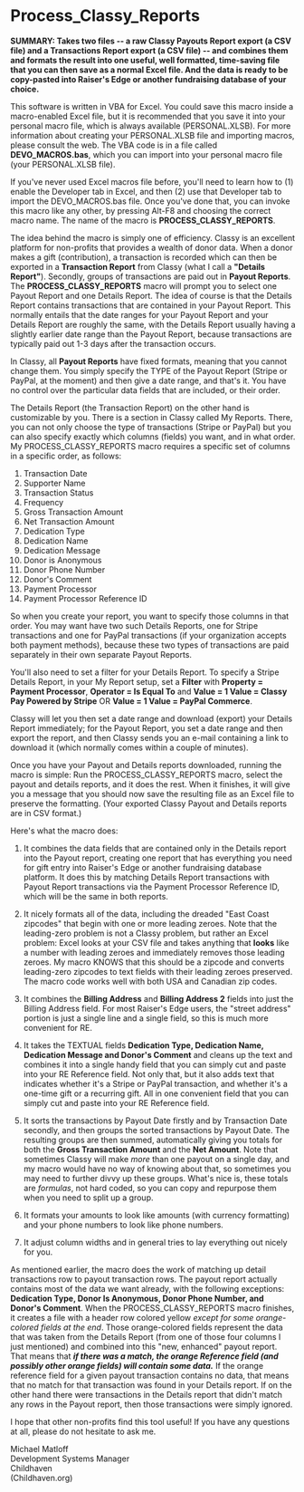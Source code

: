 # Process_Classy_Reports
**SUMMARY: Takes two files -- a raw Classy Payouts Report export (a CSV file) and a Transactions Report export (a CSV file) -- and combines them and formats the result into one useful, well formatted, time-saving file that you can then save as a normal Excel file. And the data is ready to be copy-pasted into Raiser's Edge or another fundraising database of your choice.**

This software is written in VBA for Excel. You could save this macro inside a macro-enabled Excel file, but it is recommended that you save it into your personal macro file, which is always available (PERSONAL.XLSB). For more information about creating your PERSONAL.XLSB file and importing macros, please consult the web. The VBA code is in a file called **DEVO_MACROS.bas**, which you can import into your personal macro file (your PERSONAL.XLSB file).

If you've never used Excel macros file before, you'll need to learn how to (1) enable the Developer tab in Excel, and then (2) use that Developer tab to import the DEVO_MACROS.bas file. Once you've done that, you can invoke this macro like any other, by pressing Alt-F8 and choosing the correct macro name. The name of the macro is **PROCESS_CLASSY_REPORTS**.

The idea behind the macro is simply one of efficiency. Classy is an excellent platform for non-profits that provides a wealth of donor data. When a donor makes a gift (contribution), a transaction is recorded which can then be exported in a **Transaction Report** from Classy (what I call a **"Details Report"**). Secondly, groups of transactions are paid out in **Payout Reports**. The **PROCESS_CLASSY_REPORTS** macro will prompt you to select one Payout Report and one Details Report. The idea of course is that the Details Report contains transactions that are contained in your Payout Report. This normally entails that the date ranges for your Payout Report and your Details Report are roughly the same, with the Details Report usually having a slightly earlier date range than the Payout Report, because transactions are typically paid out 1-3 days after the transaction occurs.

In Classy, all **Payout Reports** have fixed formats, meaning that you cannot change them. You simply specify the TYPE of the Payout Report (Stripe or PayPal, at the moment) and then give a date range, and that's it. You have no control over the particular data fields that are included, or their order.

The Details Report (the Transaction Report) on the other hand is customizable by you. There is a section in Classy called My Reports. There, you can not only choose the type of transactions (Stripe or PayPal) but you can also specify exactly which columns (fields) you want, and in what order. My PROCESS_CLASSY_REPORTS macro requires a specific set of columns in a specific order, as follows:

1. Transaction Date
2. Supporter Name
3. Transaction Status
4. Frequency
5. Gross Transaction Amount
6. Net Transaction Amount
7. Dedication Type
8. Dedication Name
9. Dedication Message
10. Donor is Anonymous
11. Donor Phone Number
12. Donor's Comment
13. Payment Processor
14. Payment Processor Reference ID

So when you create your report, you want to specify those columns in that order. You may want have two such Details Reports, one for Stripe transactions and one for PayPal transactions (if your organization accepts both payment methods), because these two types of transactions are paid separately in their own separate Payout Reports.

You'll also need to set a filter for your Details Report. To specify a Stripe Details Report, in your My Report setup, set a **Filter** with **Property = Payment Processor**, **Operator = Is Equal To** and **Value = 1 Value = Classy Pay Powered by Stripe** OR **Value = 1 Value = PayPal Commerce**. 

Classy will let you then set a date range and download (export) your Details Report immediately; for the Payout Report, you set a date range and then export the report, and then Classy sends you an e-mail containing a link to download it (which normally comes within a couple of minutes).

Once you have your Payout and Details reports downloaded, running the macro is simple: Run the PROCESS_CLASSY_REPORTS macro, select the payout and details reports, and it does the rest. When it finishes, it will give you a message that you should now save the resulting file as an Excel file to preserve the formatting. (Your exported Classy Payout and Details reports are in CSV format.)

Here's what the macro does:

1. It combines the data fields that are contained only in the Details report into the Payout report, creating one report that has everything you need for gift entry into Raiser's Edge or another fundraising database platform. It does this by matching Details Report transactions with Payout Report transactions via the Payment Processor Reference ID, which will be the same in both reports.

2. It nicely formats all of the data, including the dreaded "East Coast zipcodes" that begin with one or more leading zeroes. Note that the leading-zero problem is not a Classy problem, but rather an Excel problem: Excel looks at your CSV file and takes anything that **looks** like a number with leading zeroes and immediately removes those leading zeroes. My macro KNOWS that this should be a zipcode and converts leading-zero zipcodes to text fields with their leading zeroes preserved. The macro code works well with both USA and Canadian zip codes.
 
3. It combines the **Billing Address** and **Billing Address 2** fields into just the Billing Address field. For most Raiser's Edge users, the "street address" portion is just a single line and a single field, so this is much more convenient for RE.

4. It takes the TEXTUAL fields **Dedication Type, Dedication Name, Dedication Message and Donor's Comment** and cleans up the text and combines it into a single handy field that you can simply cut and paste into your RE Reference field. Not only that, but it also adds text that indicates whether it's a Stripe or PayPal transaction, and whether it's a one-time gift or a recurring gift. All in one convenient field that you can simply cut and paste into your RE Reference field.

5. It sorts the transactions by Payout Date firstly and by Transaction Date secondly, and then groups the sorted transactions by Payout Date. The resulting groups are then summed, automatically giving you totals for both the **Gross Transaction Amount** and the **Net Amount**. Note that sometimes Classy will make *more* than one payout on a single day, and my macro would have no way of knowing about that, so sometimes you may need to further divvy up these groups. What's nice is, these totals are _formulas_, not hard coded, so you can copy and repurpose them when you need to split up a group.

7. It formats your amounts to look like amounts (with currency formatting) and your phone numbers to look like phone numbers.

8. It adjust column widths and in general tries to lay everything out nicely for you.

As mentioned earlier, the macro does the work of matching up detail transactions row to payout transaction rows. The payout report actually contains most of the data we want already, with the following exceptions: **Dedication Type, Donor Is Anonymous, Donor Phone Number, and Donor's Comment**. When the PROCESS_CLASSY_REPORTS macro finishes, it creates a file with a header row colored yellow _except for some orange-colored fields at the end_. Those orange-colored fields represent the data that was taken from the Details Report (from one of those four columns I just mentioned) and combined into this "new, enhanced" payout report. That means that **_if there was a match, the orange Reference field (and possibly other orange fields) will contain some data._** If the orange reference field for a given payout transaction contains no data, that means that no match for that transaction was found in your Details report. If on the other hand there were transactions in the Details report that didn't match any rows in the Payout report, then those transactions were simply ignored.
  
I hope that other non-profits find this tool useful! If you have any questions at all, please do not hesitate to ask me.

<div>Michael Matloff<br>
Development Systems Manager<br>
Childhaven<br>
(Childhaven.org)</div>
